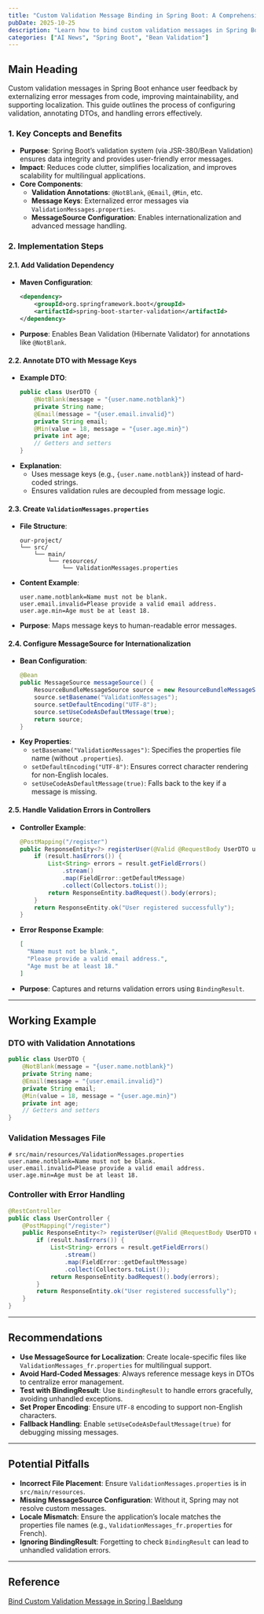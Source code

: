 ```yaml
---
title: "Custom Validation Message Binding in Spring Boot: A Comprehensive Guide"
pubDate: 2025-10-25
description: "Learn how to bind custom validation messages in Spring Boot for improved error handling, localization, and maintainability. This guide covers configuration, DTO annotations, and internationalization support."
categories: ["AI News", "Spring Boot", "Bean Validation"]
---
```


## Main Heading

Custom validation messages in Spring Boot enhance user feedback by externalizing error messages from code, improving maintainability, and supporting localization. This guide outlines the process of configuring validation, annotating DTOs, and handling errors effectively.

### 1. Key Concepts and Benefits

- **Purpose**: Spring Boot’s validation system (via JSR-380/Bean Validation) ensures data integrity and provides user-friendly error messages.
- **Impact**: Reduces code clutter, simplifies localization, and improves scalability for multilingual applications.
- **Core Components**:
  - **Validation Annotations**: `@NotBlank`, `@Email`, `@Min`, etc.
  - **Message Keys**: Externalized error messages via `ValidationMessages.properties`.
  - **MessageSource Configuration**: Enables internationalization and advanced message handling.

### 2. Implementation Steps

#### 2.1. Add Validation Dependency

- **Maven Configuration**:
  ```xml
  <dependency>
      <groupId>org.springframework.boot</groupId>
      <artifactId>spring-boot-starter-validation</artifactId>
  </dependency>
  ```
- **Purpose**: Enables Bean Validation (Hibernate Validator) for annotations like `@NotBlank`.

#### 2.2. Annotate DTO with Message Keys

- **Example DTO**:
  ```java
  public class UserDTO {
      @NotBlank(message = "{user.name.notblank}")
      private String name;
      @Email(message = "{user.email.invalid}")
      private String email;
      @Min(value = 18, message = "{user.age.min}")
      private int age;
      // Getters and setters
  }
  ```
- **Explanation**:
  - Uses message keys (e.g., `{user.name.notblank}`) instead of hard-coded strings.
  - Ensures validation rules are decoupled from message logic.

#### 2.3. Create `ValidationMessages.properties`

- **File Structure**:
  ```
  our-project/
  └── src/
      └── main/
          └── resources/
              └── ValidationMessages.properties
  ```
- **Content Example**:
  ```
  user.name.notblank=Name must not be blank.
  user.email.invalid=Please provide a valid email address.
  user.age.min=Age must be at least 18.
  ```
- **Purpose**: Maps message keys to human-readable error messages.

#### 2.4. Configure MessageSource for Internationalization

- **Bean Configuration**:
  ```java
  @Bean
  public MessageSource messageSource() {
      ResourceBundleMessageSource source = new ResourceBundleMessageSource();
      source.setBasename("ValidationMessages");
      source.setDefaultEncoding("UTF-8");
      source.setUseCodeAsDefaultMessage(true);
      return source;
  }
  ```
- **Key Properties**:
  - `setBasename("ValidationMessages")`: Specifies the properties file name (without `.properties`).
  - `setDefaultEncoding("UTF-8")`: Ensures correct character rendering for non-English locales.
  - `setUseCodeAsDefaultMessage(true)`: Falls back to the key if a message is missing.

#### 2.5. Handle Validation Errors in Controllers

- **Controller Example**:
  ```java
  @PostMapping("/register")
  public ResponseEntity<?> registerUser(@Valid @RequestBody UserDTO userDTO, BindingResult result) {
      if (result.hasErrors()) {
          List<String> errors = result.getFieldErrors()
              .stream()
              .map(FieldError::getDefaultMessage)
              .collect(Collectors.toList());
          return ResponseEntity.badRequest().body(errors);
      }
      return ResponseEntity.ok("User registered successfully");
  }
  ```
- **Error Response Example**:
  ```json
  [
    "Name must not be blank.",
    "Please provide a valid email address.",
    "Age must be at least 18."
  ]
  ```
- **Purpose**: Captures and returns validation errors using `BindingResult`.

---

## Working Example

### DTO with Validation Annotations
```java
public class UserDTO {
    @NotBlank(message = "{user.name.notblank}")
    private String name;
    @Email(message = "{user.email.invalid}")
    private String email;
    @Min(value = 18, message = "{user.age.min}")
    private int age;
    // Getters and setters
}
```

### Validation Messages File
```properties
# src/main/resources/ValidationMessages.properties
user.name.notblank=Name must not be blank.
user.email.invalid=Please provide a valid email address.
user.age.min=Age must be at least 18.
```

### Controller with Error Handling
```java
@RestController
public class UserController {
    @PostMapping("/register")
    public ResponseEntity<?> registerUser(@Valid @RequestBody UserDTO userDTO, BindingResult result) {
        if (result.hasErrors()) {
            List<String> errors = result.getFieldErrors()
                .stream()
                .map(FieldError::getDefaultMessage)
                .collect(Collectors.toList());
            return ResponseEntity.badRequest().body(errors);
        }
        return ResponseEntity.ok("User registered successfully");
    }
}
```

---

## Recommendations

- **Use MessageSource for Localization**: Create locale-specific files like `ValidationMessages_fr.properties` for multilingual support.
- **Avoid Hard-Coded Messages**: Always reference message keys in DTOs to centralize error management.
- **Test with BindingResult**: Use `BindingResult` to handle errors gracefully, avoiding unhandled exceptions.
- **Set Proper Encoding**: Ensure `UTF-8` encoding to support non-English characters.
- **Fallback Handling**: Enable `setUseCodeAsDefaultMessage(true)` for debugging missing messages.

---

## Potential Pitfalls

- **Incorrect File Placement**: Ensure `ValidationMessages.properties` is in `src/main/resources`.
- **Missing MessageSource Configuration**: Without it, Spring may not resolve custom messages.
- **Locale Mismatch**: Ensure the application’s locale matches the properties file names (e.g., `ValidationMessages_fr.properties` for French).
- **Ignoring BindingResult**: Forgetting to check `BindingResult` can lead to unhandled validation errors.

---

## Reference
[Bind Custom Validation Message in Spring | Baeldung](https://www.baeldung.com/java-spring-bind-custom-validation-message)